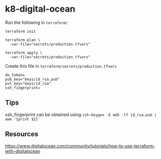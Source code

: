 # k8-digital-ocean


Run the following in `terraform/`

```
terraform init 

terraform plan \
  -var-file="secrets/production.tfvars"

terraform apply \
  -var-file="secrets/production.tfvars"
```

Create this file in `terraform/secrets/production.tfvars`
```
do_token=
pub_key="keys/id_rsa.pub"
pvt_key="keys/id_rsa"
ssh_fingerprint=
```

## Tips
ssh_fingerprint can be obtained using `ssh-keygen -E md5 -lf id_rsa.pub | awk '{print $2}'`

## Resources
https://www.digitalocean.com/community/tutorials/how-to-use-terraform-with-digitalocean